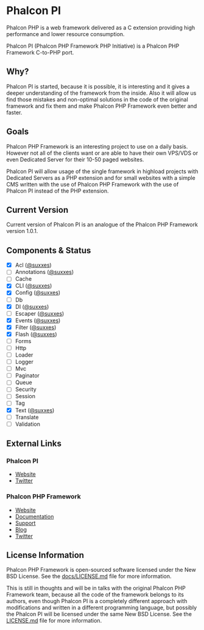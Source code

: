 # Phalcon PI

Phalcon PHP is a web framework delivered as a C extension providing high performance and lower resource consumption.

Phalcon PI (Phalcon PHP Framework PHP Initiative) is a Phalcon PHP Framework C-to-PHP port.

## Why?

Phalcon PI is started, because it is possible, it is interesting and it gives a deeper understanding of the framework from the inside. Also it will allow us find those mistakes and non-optimal solutions in the code of the original framework and fix them and make Phalcon PHP Framework even better and faster.

## Goals

Phalcon PHP Framework is an interesting project to use on a daily basis. However not all of the clients want or are able to have their own VPS/VDS or even Dedicated Server for their 10-50 paged websites.

Phalcon PI will allow usage of the single framework in highload projects with Dedicated Servers as a PHP extension and for small websites with a simple CMS written with the use of Phalcon PHP Framework with the use of Phalcon PI instead of the PHP extension.

## Current Version
Current version of Phalcon PI is an analogue of the Phalcon PHP Framework version 1.0.1.

## Components & Status
* [x] Acl ([@suxxes](http://github.com/suxxes))
* [ ] Annotations ([@suxxes](http://github.com/suxxes))
* [ ] Cache
* [x] CLI ([@suxxes](http://github.com/suxxes))
* [x] Config ([@suxxes](http://github.com/suxxes))
* [ ] Db
* [x] DI ([@suxxes](http://github.com/suxxes))
* [ ] Escaper ([@suxxes](http://github.com/suxxes))
* [x] Events ([@suxxes](http://github.com/suxxes))
* [x] Filter ([@suxxes](http://github.com/suxxes))
* [x] Flash ([@suxxes](http://github.com/suxxes))
* [ ] Forms
* [ ] Http
* [ ] Loader
* [ ] Logger
* [ ] Mvc
* [ ] Paginator
* [ ] Queue
* [ ] Security
* [ ] Session
* [ ] Tag
* [x] Text ([@suxxes](http://github.com/suxxes))
* [ ] Translate
* [ ] Validation

## External Links

### Phalcon PI
* [Website](http://phalconpi.com/)
* [Twitter](http://docs.phalconphp.com/)

### Phalcon PHP Framework
* [Website](http://phalconphp.com/)
* [Documentation](http://docs.phalconphp.com/)
* [Support](http://phalconphp.com/support)
* [Blog](http://blog.phalconphp.com)
* [Twitter](http://twitter.com/phalconphp)

## License Information
Phalcon PHP Framework is open-sourced software licensed under the New BSD License. See the [docs/LICENSE.md](https://github.com/phalcon/cphalcon/blob/master/docs/LICENSE.md) file for more information.

This is still in thoughts and will be in talks with the original Phalcon PHP Framework team, because all the code of the framework belongs to its authors, even though Phalcon PI is a completely different approach with modifications and written in a different programming language, but possibly the Phalcon PI will be licensed under the same New BSD License. See the [LICENSE.md](LICENSE.md) file for more information.